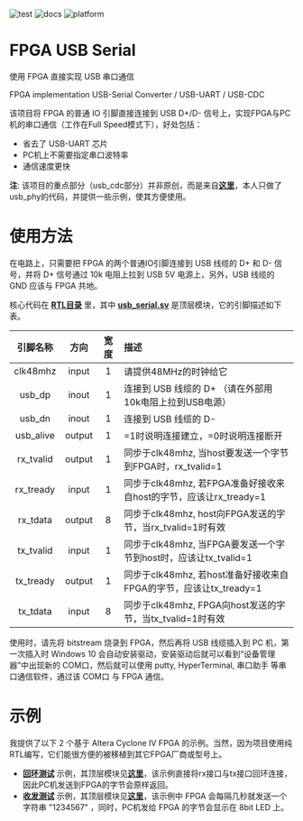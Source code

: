 ![test](https://img.shields.io/badge/test-passing-green.svg)
![docs](https://img.shields.io/badge/docs-passing-green.svg)
![platform](https://img.shields.io/badge/platform-Quartus|Vivado-blue.svg)

FPGA USB Serial
===========================

使用 FPGA 直接实现 USB 串口通信

FPGA implementation USB-Serial Converter / USB-UART / USB-CDC

该项目将 FPGA 的普通 IO 引脚直接连接到 USB D+/D- 信号上，实现FPGA与PC机的串口通信（工作在Full Speed模式下），好处包括：

* 省去了 USB-UART 芯片
* PC机上不需要指定串口波特率
* 通信速度更快

**注**: 该项目的重点部分（usb_cdc部分）并非原创，而是来自[**这里**](http://jorisvr.nl/article/usb-serial)，本人只做了usb_phy的代码，并提供一些示例，使其方便使用。

# 使用方法

在电路上，只需要把 FPGA 的两个普通IO引脚连接到 USB 线缆的 D+ 和 D- 信号，并将 D+ 信号通过 10k 电阻上拉到 USB 5V 电源上，另外，USB 线缆的 GND 应该与 FPGA 共地。

核心代码在 [**RTL目录**](https://github.com/WangXuan95/FPGA-USB-Serial/blob/master/RTL) 里，其中 [**usb_serial.sv**](https://github.com/WangXuan95/FPGA-USB-Serial/blob/master/RTL/usb_serial.sv) 是顶层模块，它的引脚描述如下表。

| 引脚名称  | 方向  | 宽度 | 描述    |
| :----:   | :--: | :--: | :----- |
| clk48mhz | input | 1    | 请提供48MHz的时钟给它 |
| usb_dp   | inout | 1    | 连接到 USB 线缆的 D+ （请在外部用10k电阻上拉到USB电源） |
| usb_dn   | inout | 1   | 连接到 USB 线缆的 D- |
| usb_alive | output | 1 | =1时说明连接建立，=0时说明连接断开 |
| rx_tvalid | output | 1 | 同步于clk48mhz, 当host要发送一个字节到FPGA时，rx_tvalid=1 |
| rx_tready | input  | 1 | 同步于clk48mhz, 若FPGA准备好接收来自host的字节，应该让rx_tready=1 |
| rx_tdata | output | 8 | 同步于clk48mhz, host向FPGA发送的字节，当rx_tvalid=1时有效 |
| tx_tvalid | input | 1 | 同步于clk48mhz, 当FPGA要发送一个字节到host时，应该让tx_tvalid=1 |
| tx_tready | output | 1 | 同步于clk48mhz, 若host准备好接收来自FPGA的字节，应该让tx_tready=1 |
| tx_tdata | input | 8 | 同步于clk48mhz, FPGA向host发送的字节，当tx_tvalid=1时有效 |

使用时，请先将 bitstream 烧录到 FPGA，然后再将 USB 线缆插入到 PC 机，第一次插入时 Windows 10 会自动安装驱动，安装驱动后就可以看到“设备管理器”中出现新的 COM口，然后就可以使用 putty, HyperTerminal, 串口助手 等串口通信软件，通过该 COM口 与 FPGA 通信。

# 示例

我提供了以下 2 个基于 Altera Cyclone IV FPGA 的示例。当然，因为项目使用纯RTL编写，它们能很方便的被移植到其它FPGA厂商或型号上。

* [**回环测试**](https://github.com/WangXuan95/FPGA-USB-Serial/blob/master/quartus/loopback) 示例，其顶层模块见[**这里**](https://github.com/WangXuan95/FPGA-USB-Serial/blob/master/quartus/loopback/RTL/top.sv)，该示例直接将rx接口与tx接口回环连接，因此PC机发送到FPGA的字节会原样返回。
* [**收发测试**](https://github.com/WangXuan95/FPGA-USB-Serial/blob/master/quartus/send) 示例，其顶层模块见[**这里**](https://github.com/WangXuan95/FPGA-USB-Serial/blob/master/quartus/send/RTL/top.sv)，该示例中 FPGA 会每隔几秒就发送一个字符串 "1234567" ，同时，PC机发给 FPGA 的字节会显示在 8bit LED 上。
